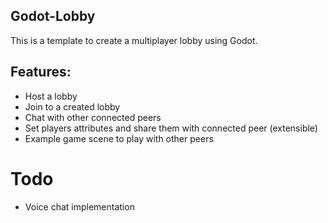 ## Godot-Lobby

This is a template to create a multiplayer lobby using Godot.
	
## Features:

- Host a lobby
- Join to a created lobby
- Chat with other connected peers
- Set players attributes and share them with connected peer (extensible)
- Example game scene to play with other peers

# Todo

- Voice chat implementation
